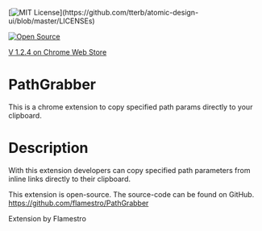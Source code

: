 [![MIT License](https://img.shields.io/apm/l/atomic-design-ui.svg?)](https://github.com/tterb/atomic-design-ui/blob/master/LICENSEs)

[![Open Source](https://badges.frapsoft.com/os/v1/open-source.svg?v=103)](https://opensource.org/)

[V 1.2.4 on Chrome Web Store](https://chrome.google.com/webstore/detail/path-grabber/laihdmndcnfpddojmbmablbkngbojmea)

# PathGrabber
This is a chrome extension to copy specified path params directly to your clipboard.

# Description
With this extension developers can copy specified path parameters from inline links directly to their clipboard.

This extension is open-source. The source-code can be found on GitHub.
 https://github.com/flamestro/PathGrabber


Extension by Flamestro
